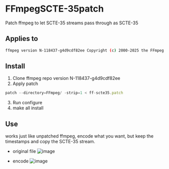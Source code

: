 # FFmpegSCTE-35patch
Patch ffmpeg to let  SCTE-35 streams pass through as SCTE-35
## Applies to 
```sh
ffmpeg version N-118437-g4d9cdf82ee Copyright (c) 2000-2025 the FFmpeg developers
```

## Install 
1. Clone ffmpeg repo version N-118437-g4d9cdf82ee
2. Apply patch
```js
patch --directory=FFmpeg/ -strip=1 < ff-scte35.patch
```
3. Run configure
4. make all install

## Use
works just like unpatched ffmpeg, encode what you want, but keep the timestamps and copy the SCTE-35 stream.
* original file
![image](https://github.com/user-attachments/assets/b8816336-37a8-439e-87a1-d904f2815d7c)

* encode
![image](https://github.com/user-attachments/assets/a975de6e-fb93-4ccf-8551-997fc651cdb2)
